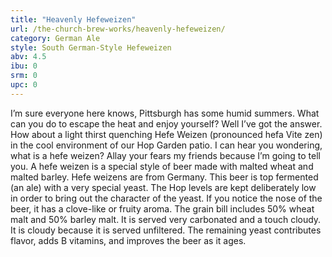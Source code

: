 ```yaml
---
title: "Heavenly Hefeweizen"
url: /the-church-brew-works/heavenly-hefeweizen/
category: German Ale
style: South German-Style Hefeweizen
abv: 4.5
ibu: 0
srm: 0
upc: 0
---
```

I’m sure everyone here knows, Pittsburgh has some humid summers.  What can you do to escape the heat and enjoy yourself?  Well I’ve got the answer.  How about a light thirst quenching Hefe Weizen (pronounced hefa Vite zen) in the cool environment of our Hop Garden patio.  I can hear you wondering, what is a hefe weizen?  Allay your fears my friends because I’m going to tell you.  A hefe weizen is a special style of beer made with malted wheat and malted barley.  Hefe weizens are from Germany.  This beer is top fermented (an ale) with a very special yeast.  The Hop levels are kept deliberately low in order to bring out the character of the yeast.  If you notice the nose of the beer, it has a clove-like or fruity aroma.  The grain bill includes 50% wheat malt and 50% barley malt.  It is served very carbonated and a touch cloudy.  It is cloudy because it is served unfiltered.  The remaining yeast contributes flavor, adds B vitamins, and improves the beer as it ages.
